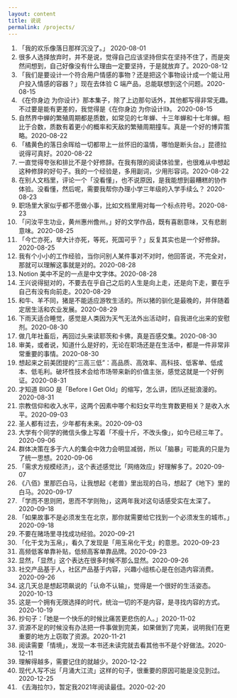 ```yaml
---
layout: content
title: 说说
permalink: /projects/
---
```

1. 「我的欢乐像落日那样沉没了。」 2020-08-01
2. 很多人选择放弃时，并不是说，觉得自己应该坚持但实在坚持不住了，而是突然间想到，自己好像没有什么理由一定要坚持，于是就放弃了。2020-08-12
3. 「我们是要设计一个符合用户情感的事物？还是把这个事物设计成一个能让用户投入情感的容器？」现在去体验 C 端产品，总能联想到这个问题。2020-08-15
4. 《在你身边 为你设计》那本集子，除了上边那句话外，其他都写得非常无趣。不过要是能有更差的，我觉得是《在你身边 为你设计Ⅱ》。 2020-08-15
5. 自然界中蝉的繁殖周期都是质数，如常见的七年蝉、十三年蝉和十七年蝉。相比于合数，质数有着更小的概率和天敌的繁殖周期撞车。真是一个好的博弈策略。2020-08-22
6. 「橘黄色的落日余晖给一切都带上一丝怀旧的温情，哪怕是断头台。」昆德拉说得可真好。2020-08-22
7. 一直觉得夸张和排比不是个好修辞。在我有限的阅读体验里，也很难从中想起这种修辞的好句子。我的一个经验是，多用副词，少用形容词。2020-08-22
8. 在别人文档里，评论一个「没看懂」，也不说原因，是我能想到最糟糕的协作体验。没看懂，然后呢，需要我帮你办理小学三年级的入学手续么？ 2020-08-23
9. 职场里大家似乎都不愿做小事，比如文档里用对每一个标点符号。2020-08-23
10. 「问汝平生功业，黄州惠州儋州。」好的文学作品，既有喜剧意味，又有悲剧意味。2020-08-25
11. 「今亡亦死，举大计亦死，等死，死国可乎？」反复其实也是一个好修辞。2020-08-25
12. 我有个小小的工作经验，当你问别人某件事对不对时，他回答说，不完全对，那就可以理解这事就是对的。2020-08-28
13. Notion 美中不足的一点是中文字体。2020-08-28
14. 王兴说得挺对的，不要去在乎自己之后的人生是向上走，还是向下走，要在乎自己有没有向前走。2020-08-29
15. 和牛、羊不同，猪是不能适应游牧生活的。所以猪的驯化是最晚的，并伴随着定居生活和农业发展。2020-08-29
16. 下雨天适合睡觉，感觉是人类因为天气无法外出活动时，自我进化出来的安慰剂。2020-08-30
17. 做几年社畜后，再回过头来读耶茨和卡佛，真是百感交集。2020-08-30
18. 审美，或者说，知道什么是好的，无论在职场还是在生活中，都是一件非常非常重要的事情。2020-08-30
19. 想起来之前美团提的“三高三低”：高品质、高效率、高科技、低客单、低成本、低毛利。破坏性技术会给市场带来新的价值主张，感觉这就是一个好例证。2020-08-31
20. 才知道 BIGO 是「Before I Get Old」的缩写，怎么讲，团队还挺浪漫的。2020-08-31
21. 宗教信仰和收入水平，这两个因素中哪个和妇女平均生育数更相关？是收入水平。2020-09-03
22. 圣人都有过去，少年都有未来。2020-09-03
23. 大学有个同学的微信头像上写着「不瘦十斤，不改头像」，如今已经三年了。2020-09-06
24. 群体决策在多于六人的集会中效力会明显减弱，所以「脑暴」可能真的只是为了统一思想。2020-09-06
25. 「需求方规模经济」，这个表述感觉比「网络效应」好理解多了。2020-09-07
26. 《八佰》里那匹白马，让我想起《老兽》里出现的白马，想起了《地下》里的白马。2020-09-17
27. 「学而不思则罔，思而不学则殆」，这两年我对这句话感受实在太深了。2020-09-18
28. 「如果故事不是必须发生在北京，那你就需要给它找到一个必须发生的城市。」2020-09-18
29. 不要在赌场里寻找成功经验。2020-09-21
30. 「化干戈为玉帛」，看久了发现是「用玉帛化干戈」的意思。2020-09-23
31. 高频低客单靠补贴，低频高客单靠品牌。2020-09-23
32. 显然，「显然」这个表达在很多时候不那么显然。2020-09-26
33. 社交产品基于人，社区产品基于内容，兴趣小组核心是在创造内容消费。2020-09-26
34. 这几天总是想起项飙说的「认命不认输」，觉得是一个很好的生活姿态。2020-10-13
35. 这是一个拥有无限选择的时代，统治一切的不是内容，是寻找内容的方式。2020-10-19
36. 抄句子：「她是一个快乐的时候比痛苦更悲伤的人。」2020-11-02
37. 资源不足的时候没有办法把一件事做到完美，如果做到了完美，说明我们在更重要的地方上窃取了资源。2020-11-21
38. 阅读需要「情境」，发现一本书还未读完就去看其他书不是个好做法。2020-12-11
39. 理解得越多，需要记住的就越少。2020-12-22
40. 现代人写不出「月涌大江流」这样的句子，很重要的原因可能是没见到过。2020-12-25
41. 《去海拉尔》，暂定我2021年阅读最佳。2020-02-20

